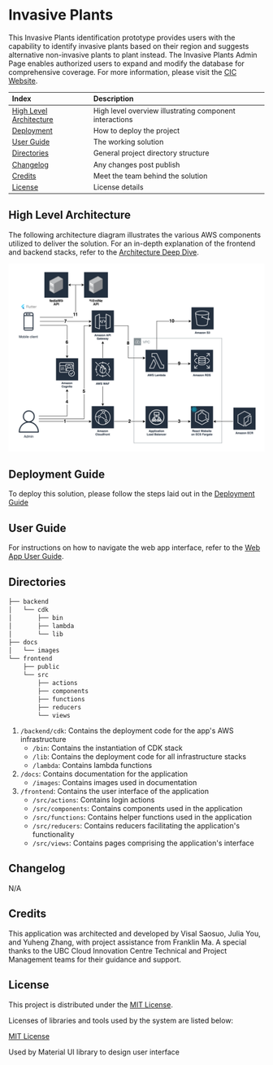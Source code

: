 # Invasive Plants

This Invasive Plants identification prototype provides users with the capability to identify invasive plants based on their region and suggests alternative non-invasive plants to plant instead. The Invasive Plants Admin Page enables authorized users to expand and modify the database for comprehensive coverage. For more information, please visit the [CIC Website](https://cic.ubc.ca/).

| Index                                               | Description                                             |
| :-------------------------------------------------- | :------------------------------------------------------ |
| [High Level Architecture](#high-level-architecture) | High level overview illustrating component interactions |
| [Deployment](#deployment-guide)                     | How to deploy the project                               |
| [User Guide](#user-guide)                           | The working solution                                    |
| [Directories](#directories)                             | General project directory structure
| [Changelog](#changelog)                             | Any changes post publish                                |
| [Credits](#credits)                                 | Meet the team behind the solution                       |
| [License](#license)                                 | License details                                         |

## High Level Architecture

The following architecture diagram illustrates the various AWS components utilized to deliver the solution. For an in-depth explanation of the frontend and backend stacks, refer to the [Architecture Deep Dive](docs/ArchitectureDeepDive.md).

![Alt text](docs/images/networkDiagram/simplified_architecture_diagram.svg)

## Deployment Guide

To deploy this solution, please follow the steps laid out in the [Deployment Guide](docs/DeploymentGuide.md)

## User Guide

For instructions on how to navigate the web app interface, refer to the [Web App User Guide](docs/UserGuide.md).

## Directories

```
├── backend
│   └── cdk
│       ├── bin
│       ├── lambda
│       └── lib
├── docs
│   └── images
└── frontend
    ├── public
    └── src
        ├── actions
        ├── components
        ├── functions
        ├── reducers
        └── views
```

1. `/backend/cdk`: Contains the deployment code for the app's AWS infrastructure
    - `/bin`: Contains the instantiation of CDK stack
    - `/lib`: Contains the deployment code for all infrastructure stacks
    - `/lambda`: Contains lambda functions
2. `/docs`: Contains documentation for the application
    - `/images`: Contains images used in documentation
3. `/frontend`: Contains the user interface of the application
    - `/src/actions`: Contains login actions
    - `/src/components`: Contains components used in the application
    - `/src/functions`: Contains helper functions used in the application
    - `/src/reducers`: Contains reducers facilitating the application's functionality
    - `/src/views`: Contains pages comprising the application's interface

## Changelog
N/A

## Credits

This application was architected and developed by Visal Saosuo, Julia You, and Yuheng Zhang, with project assistance from Franklin Ma. A special thanks to the UBC Cloud Innovation Centre Technical and Project Management teams for their guidance and support.

## License

This project is distributed under the [MIT License](LICENSE).

Licenses of libraries and tools used by the system are listed below:

[MIT License](LICENSE)

Used by Material UI library to design user interface
